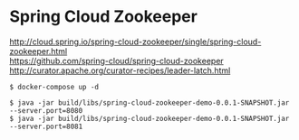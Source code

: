 # Spring Cloud Zookeeper

http://cloud.spring.io/spring-cloud-zookeeper/single/spring-cloud-zookeeper.html  
https://github.com/spring-cloud/spring-cloud-zookeeper  
http://curator.apache.org/curator-recipes/leader-latch.html  

```
$ docker-compose up -d

$ java -jar build/libs/spring-cloud-zookeeper-demo-0.0.1-SNAPSHOT.jar --server.port=8080
$ java -jar build/libs/spring-cloud-zookeeper-demo-0.0.1-SNAPSHOT.jar --server.port=8081
```
